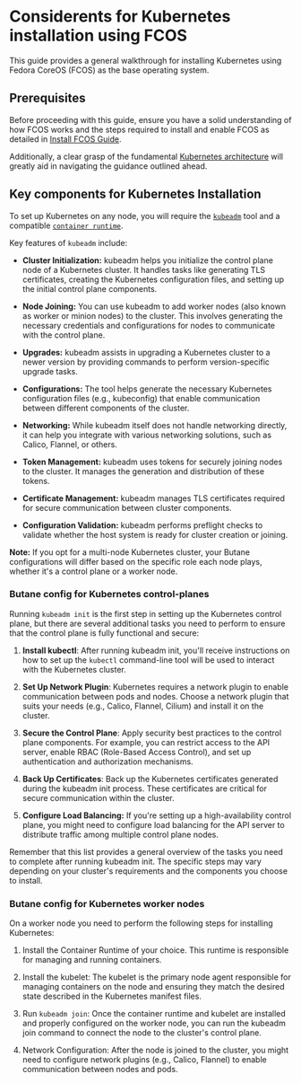 ---
---
# Considerents for Kubernetes installation using FCOS

This guide provides a general walkthrough for installing Kubernetes using Fedora CoreOS (FCOS) as the base operating system.

## Prerequisites

Before proceeding with this guide, ensure you have a solid understanding of how FCOS works and the steps required to install and enable FCOS as detailed in [Install FCOS Guide](guide/install-fcos).

Additionally, a clear grasp of the fundamental [Kubernetes architecture](https://devopscube.com/kubernetes-architecture-explained/) will greatly aid in navigating the guidance outlined ahead.

## Key components for Kubernetes Installation

To set up Kubernetes on any node, you will require the [`kubeadm`](https://kubernetes.io/docs/setup/production-environment/tools/kubeadm/create-cluster-kubeadm/) tool and a compatible [`container runtime`](https://kubernetes.io/docs/setup/production-environment/container-runtimes/).

Key features of `kubeadm` include:

* **Cluster Initialization:** kubeadm helps you initialize the control plane node of a Kubernetes cluster. It handles tasks like generating TLS certificates, creating the Kubernetes configuration files, and setting up the initial control plane components.

* **Node Joining:** You can use kubeadm to add worker nodes (also known as worker or minion nodes) to the cluster. This involves generating the necessary credentials and configurations for nodes to communicate with the control plane.

* **Upgrades:** kubeadm assists in upgrading a Kubernetes cluster to a newer version by providing commands to perform version-specific upgrade tasks.

* **Configurations:** The tool helps generate the necessary Kubernetes configuration files (e.g., kubeconfig) that enable communication between different components of the cluster.

* **Networking:** While kubeadm itself does not handle networking directly, it can help you integrate with various networking solutions, such as Calico, Flannel, or others.

* **Token Management:** kubeadm uses tokens for securely joining nodes to the cluster. It manages the generation and distribution of these tokens.

* **Certificate Management:** kubeadm manages TLS certificates required for secure communication between cluster components.

* **Configuration Validation:** kubeadm performs preflight checks to validate whether the host system is ready for cluster creation or joining.

**Note:** If you opt for a multi-node Kubernetes cluster, your Butane configurations will differ based on the specific role each node plays, whether it's a control plane or a worker node.

### Butane config for Kubernetes control-planes

Running `kubeadm init` is the first step in setting up the Kubernetes control plane, but there are several additional tasks you need to perform to ensure that the control plane is fully functional and secure: 

1. **Install kubectl**: After running kubeadm init, you'll receive instructions on how to set up the `kubectl` command-line tool will be used to interact with the Kubernetes cluster. 

2. **Set Up Network Plugin**: Kubernetes requires a network plugin to enable communication between pods and nodes. Choose a network plugin that suits your needs (e.g., Calico, Flannel, Cilium) and install it on the cluster.

3. **Secure the Control Plane**: Apply security best practices to the control plane components. For example, you can restrict access to the API server, enable RBAC (Role-Based Access Control), and set up authentication and authorization mechanisms.

4. **Back Up Certificates**: Back up the Kubernetes certificates generated during the kubeadm init process. These certificates are critical for secure communication within the cluster.

5. **Configure Load Balancing:** If you're setting up a high-availability control plane, you might need to configure load balancing for the API server to distribute traffic among multiple control plane nodes.

Remember that this list provides a general overview of the tasks you need to complete after running kubeadm init. The specific steps may vary depending on your cluster's requirements and the components you choose to install.

### Butane config for Kubernetes worker nodes

On a worker node you need to perform the following steps for installing Kubernetes:

1. Install the Container Runtime of your choice. This runtime is responsible for managing and running containers.

2. Install the kubelet: The kubelet is the primary node agent responsible for managing containers on the node and ensuring they match the desired state described in the Kubernetes manifest files. 

3. Run `kubeadm join`: Once the container runtime and kubelet are installed and properly configured on the worker node, you can run the kubeadm join command to connect the node to the cluster's control plane.

4. Network Configuration: After the node is joined to the cluster, you might need to configure network plugins (e.g., Calico, Flannel) to enable communication between nodes and pods.